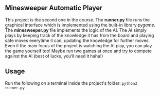 ## Minesweeper Automatic Player
This project is the second one in the course. The **runner.py** file runs the graphical interface which is implemented using the built-in library *pygame*.
The **minesweeper.py** file implements the logic of the AI. The AI simply plays by keeping track of the knowledge it has from the board and playing safe moves everytime it can, updating the knowledge for further moves.
Even if the main focus of the project is watching the AI play, you can play the game yourself too! Maybe run two games at once and try to compete against the AI (best of lucks, you'll need it haha!)
## Usage
Run the following on a terminal inside the project's folder:
`python3 runner.py`

